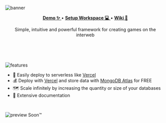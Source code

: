 ![banner](https://github.com/joseph-gerald/web-game-framework/assets/73967013/cc85631e-7afd-4fab-ae33-55b9cddcc305)


<p align="center">
  <a href="https://demo.joo.tech/">
    <strong>Demo ✨</strong>
  </a>
  •
  <a href="soon">
    <strong>Setup Workspace 💻</strong>
  </a>
  •
  <a href="soon">
    <strong>Wiki 📖</strong>
  </a>
</p>

<p align="center">
  Simple, intuitive and powerful framework for creating games on the interweb
</p>

<br>
<br>
<br>

![features](https://github.com/joseph-gerald/web-game-framework/assets/73967013/97c32331-8349-4838-8431-77631efad632)
- 🚀 Easily deploy to serverless like [Vercel](https://vercel.com/)
- 💰 Deploy with [Vercel](https://vercel.com/) and store data with [MongoDB Atlas](https://www.mongodb.com/atlas/database) for FREE
- 🗺️ Scale infinitely by increasing the quantity or size of your databases
- 📄 Extensive documentation

<br>

![preview](https://github.com/joseph-gerald/web-game-framework/assets/73967013/63758416-d385-4fdf-b0ba-ce7c68fd423b)
Soon™️

